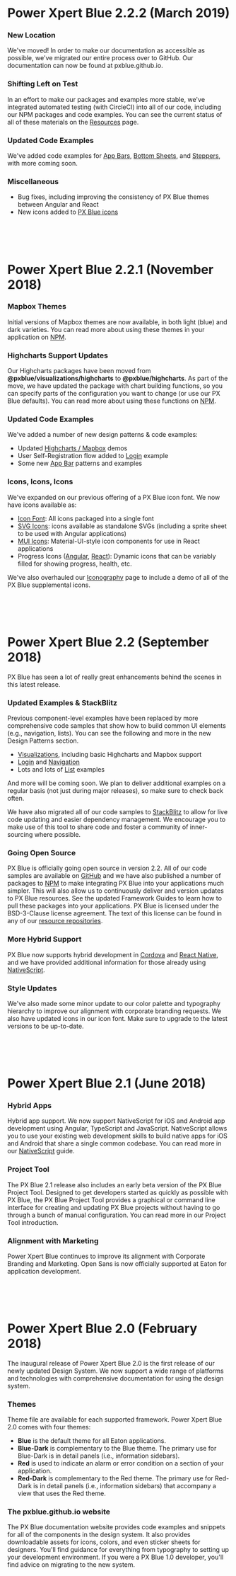 # Power Xpert Blue 2.2.2 (March 2019)
### New Location
We've moved! In order to make our documentation as accessible as possible, we've migrated our entire process over to GitHub. Our documentation can now be found at pxblue.github.io.

### Shifting Left on Test
In an effort to make our packages and examples more stable, we've integrated automated testing (with CircleCI) into all of our code, including our NPM packages and code examples. You can see the current status of all of these materials on the [Resources](/resources) page.

### Updated Code Examples
We've added code examples for [App Bars](/patterns/appbar), [Bottom Sheets](/patterns/overlay), and [Steppers](/patterns/steppers), with more coming soon.

### Miscellaneous
* Bug fixes, including improving the consistency of PX Blue themes between Angular and React
* New icons added to [PX Blue icons](/style/iconography)


<br/><br/><br/>
# Power Xpert Blue 2.2.1 (November 2018)
### Mapbox Themes
Initial versions of Mapbox themes are now available, in both light (blue) and dark varieties. You can read more about using these themes in your application on [NPM](https://www.npmjs.com/package/@pxblue/mapbox).

### Highcharts Support Updates
Our Highcharts packages have been moved from **@pxblue/visualizations/highcharts** to **@pxblue/highcharts**. As part of the move, we have updated the package with chart building functions, so you can specify parts of the configuration you want to change (or use our PX Blue defaults). You can read more about using these functions on [NPM](https://www.npmjs.com/package/@pxblue/highcharts).

### Updated Code Examples
We've added a number of new design patterns & code examples:
* Updated [Highcharts / Mapbox](/patterns/visualizations) demos
* User Self-Registration flow added to [Login](/patterns/login) example
* Some new [App Bar](/patterns/appbar) patterns and examples

### Icons, Icons, Icons
We've expanded on our previous offering of a PX Blue icon font. We now have icons available as:
* [Icon Font](https://www.npmjs.com/package/@pxblue/icons): All icons packaged into a single font
* [SVG Icons](https://www.npmjs.com/package/@pxblue/icons-svg): icons available as standalone SVGs (including a sprite sheet to be used with Angular applications)
* [MUI Icons](https://www.npmjs.com/package/@pxblue/icons-mui): Material-UI-style icon components for use in React applications
* Progress Icons ([Angular](https://www.npmjs.com/package/@pxblue/ng-progress-icons), [React](https://www.npmjs.com/package/@pxblue/react-progress-icons)): Dynamic icons that can be variably filled for showing progress, health, etc. 

We've also overhauled our [Iconography](/style/iconography) page to include a demo of all of the PX Blue supplemental icons.


<br/><br/><br/>
# Power Xpert Blue 2.2 (September 2018)
PX Blue has seen a lot of really great enhancements behind the scenes in this latest release.

### Updated Examples & StackBlitz
Previous component-level examples have been replaced by more comprehensive code samples that show how to build common UI elements (e.g., navigation, lists). You can see the following and more in the new Design Patterns section.
* [Visualizations](/patterns/visualizations), including basic Highcharts and Mapbox support
* [Login](/patterns/login) and [Navigation](/patterns/navigation)
* Lots and lots of [List](/patterns/lists) examples

And more will be coming soon. We plan to deliver additional examples on a regular basis (not just during major releases), so make sure to check back often.

We have also migrated all of our code samples to [StackBlitz](http://www.stackblitz.com/@px-blue) to allow for live code updating and easier dependency management. We encourage you to make use of this tool to share code and foster a community of inner-sourcing where possible.

### Going Open Source
PX Blue is officially going open source in version 2.2. All of our code samples are available on [GitHub](http://www.github.com/pxblue) and we have also published a number of packages to [NPM](https://www.npmjs.com/~px-blue) to make integrating PX Blue into your applications much simpler. This will also allow us to continuously deliver and version updates to PX Blue resources. See the updated Framework Guides to learn how to pull these packages into your applications. PX Blue is licensed under the BSD-3-Clause license agreement. The text of this license can be found in any of our [resource repositories](https://github.com/pxblue/themes/blob/master/LICENSE).

### More Hybrid Support
PX Blue now supports hybrid development in [Cordova](/development/frameworks-mobile/cordova) and [React Native](/development/frameworks-mobile/react-native), and we have provided additional information for those already using [NativeScript](/development/frameworks-mobile/nativescript).

### Style Updates
We've also made some minor update to our color palette and typography hierarchy to improve our alignment with corporate branding requests. We also have updated icons in our icon font. Make sure to upgrade to the latest versions to be up-to-date.

<br/><br/><br/>
# Power Xpert Blue 2.1 (June 2018)

### Hybrid Apps
Hybrid app support. We now support NativeScript for iOS and Android app development using Angular, TypeScript and JavaScript. NativeScript allows you to use your existing web development skills to build native apps for iOS and Android that share a single common codebase. You can read more in our [NativeScript](/development/frameworks-mobile/nativescript) guide.

### Project Tool
The PX Blue 2.1 release also includes an early beta version of the PX Blue Project Tool. Designed to get developers started as quickly as possible with PX Blue, the PX Blue Project Tool provides a graphical or command line interface for creating and updating PX Blue projects without having to go through a bunch of manual configuration. You can read more in our Project Tool introduction.

### Alignment with Marketing
Power Xpert Blue continues to improve its alignment with Corporate Branding and Marketing. Open Sans is now officially supported at Eaton for application development.

<br/><br/><br/>
# Power Xpert Blue 2.0 (February 2018)

The inaugural release of Power Xpert Blue 2.0 is the first release of our newly updated Design System. We now support a wide range of platforms and technologies with comprehensive documentation for using the design system. 

### Themes

Theme file are available for each supported framework. Power Xpert Blue 2.0 comes with four themes:

- **Blue** is the default theme for all Eaton applications.
- **Blue-Dark** is complementary to the Blue theme. The primary use for Blue-Dark is in detail panels (i.e., information sidebars).
- **Red** is used to indicate an alarm or error condition on a section of your application. 
- **Red-Dark** is complementary to the Red theme. The primary use for Red-Dark is in detail panels (i.e., information sidebars) that accompany a view that uses the Red theme. 

### The pxblue.github.io website

The PX Blue documentation website provides code examples and snippets for all of the components in the design system. It also provides downloadable assets for icons, colors, and even sticker sheets for designers. You'll find guidance for everything from typography to setting up your development environment. If you were a PX Blue 1.0 developer, you'll find advice on migrating to the new system.

